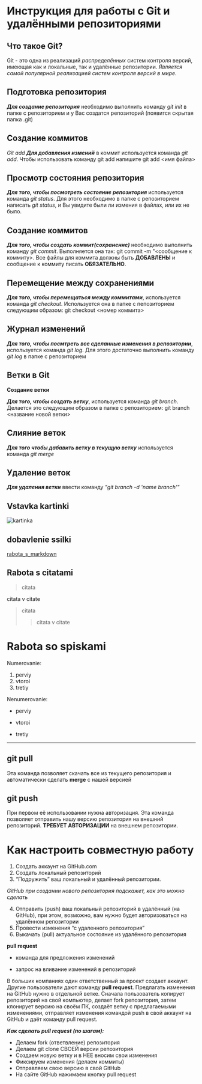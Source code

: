 # Инструкция для работы с Git и удалёнными репозиториями

## Что такое Git?
Git - это одна из реализаций *распределённых* систем контроля версий, имеющая как и локальные, так и удалённые репозитории. *Является самой популярной реализацией систем контроля версий в мире*.

## Подготовка репозитория
***Для создание репозитория*** необходимо выполнить команду _git init_  в папке с репозиторием и у Вас создатся репозиторий (появится скрытая папка .git)

## Создание коммитов

*Git add*
***Для добавления измений*** в коммит используется команда *git add*. Чтобы использовать команду git add напишите git add <имя файла>

## Просмотр состояния репозитория
***Для того, чтобы посмотреть состояние репозитория*** используется команда *git status*. Для этого необходимо в папке с репозиторием написать *git status*, и Вы увидите были ли измения в файлах, или их не было.

## Создание коммитов
***Для того, чтобы создать коммит(сохранение)*** необходимо выполнить команду *git commit*. Выполняется она так: git commit -m "<сообщение к коммиту>. Все файлы для коммита должны быть **ДОБАВЛЕНЫ** и сообщение к коммиту писать **ОБЯЗАТЕЛЬНО**.

## Перемещение между сохранениями
***Для того, чтобы перемещаться между коммитами***, используется команда *git checkout*. Используется она в папке с пепозиторием следующим образом: git checkout <номер коммита>

## Журнал изменений
***Для того, чтобы посмтреть все сделанные изменения в репозитории***, используется команда *git log*. Для этого достаточно выполнить команду *git log* в папке с репозиторием

## Ветки в Git

**Создание ветки**

***Для того, чтобы создать ветку***, используется команда *git branch*. Делается это следующим образом в папке с репозиторием: git branch <название новой ветки>

## Слияние веток
***Для того чтобы дабавить ветку в текущую ветку*** используется команда *git merge <name branch>*

## Удаление веток
***Для удаления ветки*** ввести команду *"git branch -d 'name branch'"*
## Vstavka kartinki

 ![kartinka](https://ichef.bbci.co.uk/news/640/cpsprodpb/14236/production/_104368428_gettyimages-543560762.jpg)

## dobavlenie ssilki

 [rabota_s_markdown](https://gb.ru/)

## Rabota s citatami

 >citata

 citata v citate

 >citata
 >>citata v citate

 # Rabota so spiskami

 Numerovanie:
 1. perviy
 2. vtoroi
 3. tretiy

Nenumerovanie:

* perviy
+ vtoroi
- tretiy

---

## git pull
Эта команда позволяет скачать все из текущего репозитория и автоматически сделать **merge** с нашей версией

## git push
При первом её использовании нужна авторизация.
Эта команда позволяет отправить нашу версию репозитория на внешний репозиторий. **ТРЕБУЕТ АВТОРИЗАЦИИ** на внешнем репозитории.

# Как настроить совместную работу

1. Создать аккаунт на GitHub.com
2. Создать локальный репозиторий
3. “Подружить” ваш локальный и удалённый репозитории.

*GitHub при создании нового репозитория подскажет, как это можно сделать*
    
4. Отправить (push) ваш локальный репозиторий в удалённый (на GitHub), при этом, возможно, вам нужно будет авторизоваться на удалённом репозитории
5. Провести изменения “с удаленного репозитория”
6. Выкачать (pull) актуальное состояние из удалённого репозитория

**pull request**

- команда для предложения изменений 

- запрос на вливание изменений в репозиторий

В больших компаниях один ответственный за проект создает аккаунт. Другие пользователи дают команду **pull request**. Предлагать изменения на GitHub нужно в отдельной ветке. 
Сначала пользователь копирует репозиторий на свой компьютер, делает fork репозитория, затем клонирует версию на своём ПК, создаёт ветку с предлагаемыми изменениями, отправляет изменения командой push в свой аккаунт на GitHub и даёт команду pull request.

 ***Как сделать pull request (по шагам):***

- Делаем fork (ответвление) репозитория
- Делаем git clone СВОЕЙ версии репозитория
- Создаем новую ветку и в НЕЕ вносим свои изменения
- Фиксируем изменения (делаем коммиты)
- Отправляем свою версию в свой GitHub
- На сайте GitHub нажимаем кнопку pull request

